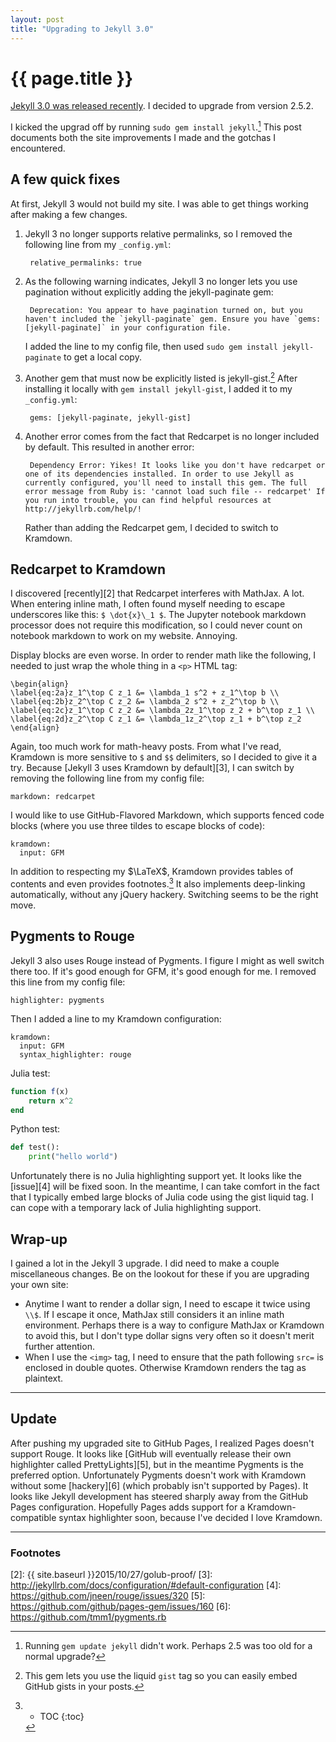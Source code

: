 ```yaml
---
layout: post
title: "Upgrading to Jekyll 3.0"
---
```


# {{ page.title }}
[Jekyll 3.0 was released recently][1]. I decided to upgrade from version 2.5.2.

I kicked the upgrad off by running `sudo gem install jekyll`.[^3] This post documents both the site improvements I made and the gotchas I encountered.

## A few quick fixes
At first, Jekyll 3 would not build my site. I was able to get things working after making a few changes.

1. Jekyll 3 no longer supports relative permalinks, so I removed the following line from my `_config.yml`:

        relative_permalinks: true

2. As the following warning indicates, Jekyll 3 no longer lets you use pagination without explicitly adding the jekyll-paginate gem:

        Deprecation: You appear to have pagination turned on, but you haven't included the `jekyll-paginate` gem. Ensure you have `gems: [jekyll-paginate]` in your configuration file.

    I added the line to my config file, then used `sudo gem install jekyll-paginate` to get a local copy.

3. Another gem that must now be explicitly listed is jekyll-gist.[^4] After installing it locally with `gem install jekyll-gist`, I added it to my `_config.yml`:

        gems: [jekyll-paginate, jekyll-gist]

4. Another error comes from the fact that Redcarpet is no longer included by default. This resulted in another error:

        Dependency Error: Yikes! It looks like you don't have redcarpet or one of its dependencies installed. In order to use Jekyll as currently configured, you'll need to install this gem. The full error message from Ruby is: 'cannot load such file -- redcarpet' If you run into trouble, you can find helpful resources at http://jekyllrb.com/help/!

    Rather than adding the Redcarpet gem, I decided to switch to Kramdown.

## Redcarpet to Kramdown
I discovered [recently][2] that Redcarpet interferes with MathJax. A lot. When entering inline math, I often found myself needing to escape underscores like this: `$ \dot{x}\_1 $`. The Jupyter notebook markdown processor does not require this modification, so I could never count on notebook markdown to work on my website. Annoying.

Display blocks are even worse. In order to render math like the following, I needed to just wrap the whole thing in a `<p>` HTML tag:

```
\begin{align}
\label{eq:2a}z_1^\top C z_1 &= \lambda_1 s^2 + z_1^\top b \\
\label{eq:2b}z_2^\top C z_2 &= \lambda_2 s^2 + z_2^\top b \\
\label{eq:2c}z_1^\top C z_2 &= \lambda_2z_1^\top z_2 + b^\top z_1 \\
\label{eq:2d}z_2^\top C z_1 &= \lambda_1z_2^\top z_1 + b^\top z_2 \end{align}
```
Again, too much work for math-heavy posts. From what I've read, Kramdown is more sensitive to `$` and `$$` delimiters, so I decided to give it a try. Because [Jekyll 3 uses Kramdown by default][3], I can switch by removing the following line from my config file:

```
markdown: redcarpet
```
I would like to use GitHub-Flavored Markdown, which supports fenced code blocks (where you use three tildes to escape blocks of code):

```
kramdown:
  input: GFM
```
In addition to respecting my $\LaTeX$, Kramdown provides tables of contents and even provides footnotes.[^2] It also implements deep-linking automatically, without any jQuery hackery. Switching seems to be the right move.

## Pygments to Rouge
Jekyll 3 also uses Rouge instead of Pygments. I figure I might as well switch there too. If it's good enough for GFM, it's good enough for me. I removed this line from my config file:

```
highlighter: pygments
```
Then I added a line to my Kramdown configuration:

```
kramdown:
  input: GFM
  syntax_highlighter: rouge
```
Julia test:

```julia
function f(x)
    return x^2
end
```
Python test:

```python
def test():
    print("hello world")
```
Unfortunately there is no Julia highlighting support yet. It looks like the [issue][4] will be fixed soon. In the meantime, I can take comfort in the fact that I typically embed large blocks of Julia code using the gist liquid tag. I can cope with a temporary lack of Julia highlighting support.

## Wrap-up
I gained a lot in the Jekyll 3 upgrade. I did need to make a couple miscellaneous changes. Be on the lookout for these if you are upgrading your own site:

* Anytime I want to render a dollar sign, I need to escape it twice using `\\$`. If I escape it once, MathJax still considers it an inline math environment. Perhaps there is a way to configure MathJax or Kramdown to avoid this, but I don't type dollar signs very often so it doesn't merit further attention.
* When I use the `<img>` tag, I need to ensure that the path following `src=` is enclosed in double quotes. Otherwise Kramdown renders the tag as plaintext.

___

## Update
After pushing my upgraded site to GitHub Pages, I realized Pages doesn't support Rouge. It looks like [GitHub will eventually release their own highlighter called PrettyLights][5], but in the meantime Pygments is the preferred option. Unfortunately Pygments doesn't work with Kramdown without some [hackery][6] (which probably isn't supported by Pages). It looks like Jekyll development has steered sharply away from the GitHub Pages configuration. Hopefully Pages adds support for a Kramdown-compatible syntax highlighter soon, because I've decided I love Kramdown.

___

### Footnotes
[^1]: Footnote test. Works nicely.
[^2]: * TOC
    {:toc}
[^3]: Running `gem update jekyll` didn't work. Perhaps 2.5 was too old for a normal upgrade?
[^4]: This gem lets you use the liquid `gist` tag so you can easily embed GitHub gists in your posts.

[1]: https://jekyllrb.com/news/2015/10/26/jekyll-3-0-released/
[2]: {{ site.baseurl }}2015/10/27/golub-proof/
[3]: http://jekyllrb.com/docs/configuration/#default-configuration
[4]: https://github.com/jneen/rouge/issues/320
[5]: https://github.com/github/pages-gem/issues/160
[6]: https://github.com/tmm1/pygments.rb
